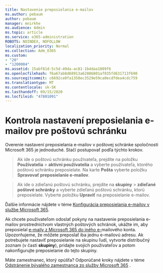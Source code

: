 ```yaml
---
title: Nastavenie preposielania e-mailov
ms.author: pebaum
author: pebaum
manager: mnirkhe
ms.audience: Admin
ms.topic: article
ms.service: o365-administration
ROBOTS: NOINDEX, NOFOLLOW
localization_priority: Normal
ms.collection: Adm_O365
ms.custom:
- "20"
- "1200004"
ms.assetid: 15abf81d-5c5d-49da-ac81-1b4daa1809f6
ms.openlocfilehash: f6a67ab8d68913a62886801af035fd631713f690
ms.sourcegitcommit: c6692ce0fa1358ec3529e59ca0ecdfdea4cdc759
ms.translationtype: MT
ms.contentlocale: sk-SK
ms.lasthandoff: 09/15/2020
ms.locfileid: "47801091"
---
```

# <a name="check-the-email-forwarding-settings-for-a-mailbox"></a>Kontrola nastavení preposielania e-mailov pre poštovú schránku

Overenie nastavení preposielania e-mailov v poštovej schránke spoločnosti Microsoft 365 je jednoduché. Stačí postupovať podľa týchto krokov.
  
> Ak ide o poštovú schránku používateľa, prejdite na položku **Používatelia** \> **aktívni používatelia** a vyberte používateľa, ktorého poštovú schránku preposielate. Na karte **Pošta** vyberte položku **Spravovať preposielanie e-mailov**.

> Ak ide o zdieľanú poštovú schránku, prejdite na **skupiny** \> **zdieľané poštové schránky** a vyberte zdieľanú poštovú schránku, ktorú preposielate. Vyberte položku **Upraviť** na preposielanie e-mailov.

Ďalšie informácie nájdete v téme [Konfigurácia preposielania e-mailov v službe Microsoft 365](https://docs.microsoft.com/microsoft-365/admin/email/configure-email-forwarding).
  
Ak chcete používateľom odoslať pokyny na nastavenie preposielania e-mailov prostredníctvom vlastných poštových schránok, ukážte im, aby preposielal [e-maily z Microsoft 365 do iného e-](https://support.office.com/article/Forward-email-from-Office-365-to-another-email-account-1ed4ee1e-74f8-4f53-a174-86b748ff6a0e)mailového konta. Upozorňujeme, že môžete preposlať iba jednu e-mailovú adresu. Ak potrebujete nastaviť preposielanie na skupinu ľudí, vytvorte distribučný zoznam (v časti **skupiny**), pridajte svojich používateľov a potom nakonfigurujte preposielanie do tejto skupiny.
  
Máte zamestnanec, ktorý opúšťa? Odporúčané kroky nájdete v téme [Odstránenie bývalého zamestnanca zo služby Microsoft 365](https://docs.microsoft.com/microsoft-365/admin/add-users/remove-former-employee) .
